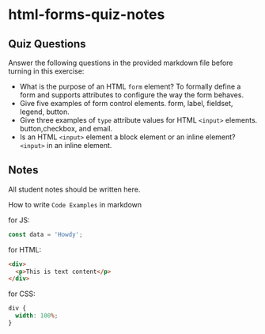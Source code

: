 # html-forms-quiz-notes

## Quiz Questions

Answer the following questions in the provided markdown file before turning in this exercise:

- What is the purpose of an HTML `form` element?
  To formally define a form and supports attributes to configure the way the form behaves.
- Give five examples of form control elements.
  form, label, fieldset, legend, button.
- Give three examples of `type` attribute values for HTML `<input>` elements.
  button,checkbox, and email.
- Is an HTML `<input>` element a block element or an inline element?
  `<input>` in an inline element.

## Notes

All student notes should be written here.

How to write `Code Examples` in markdown

for JS:

```javascript
const data = 'Howdy';
```

for HTML:

```html
<div>
  <p>This is text content</p>
</div>
```

for CSS:

```css
div {
  width: 100%;
}
```
